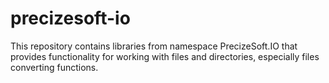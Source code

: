 # precizesoft-io
This repository contains libraries from namespace PrecizeSoft.IO that provides functionality for working with files and directories, especially files converting functions.

